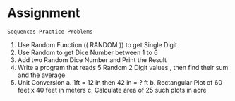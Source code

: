 # Assignment
	Sequences Practice Problems
1. Use Random Function (( RANDOM )) to get Single Digit
2. Use Random to get Dice Number between 1 to 6
3. Add two Random Dice Number and Print the Result
4. Write a program that reads 5 Random 2 Digit values , then find their 
	sum and the average
5. Unit Conversion 
a. 1ft = 12 in then 42 in = ? ft 
b. Rectangular Plot of 60 feet x 40 feet in meters
c. Calculate area of 25 such plots in acre
